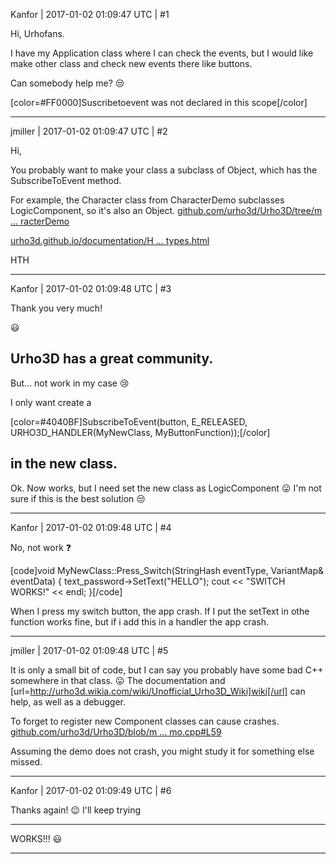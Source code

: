 Kanfor | 2017-01-02 01:09:47 UTC | #1

Hi, Urhofans.

I have my Application class where I can check the events, but I would like make other class
and check new events there like buttons.

Can somebody help me?  :unamused: 

[color=#FF0000]Suscribetoevent was not declared in this scope[/color]

-------------------------

jmiller | 2017-01-02 01:09:47 UTC | #2

Hi,

You probably want to make your class a subclass of Object, which has the SubscribeToEvent method.

For example, the Character class from CharacterDemo subclasses LogicComponent, so it's also an Object.
[github.com/urho3d/Urho3D/tree/m ... racterDemo](https://github.com/urho3d/Urho3D/tree/master/Source/Samples/18_CharacterDemo)

[urho3d.github.io/documentation/H ... types.html](http://urho3d.github.io/documentation/HEAD/_object_types.html)

HTH

-------------------------

Kanfor | 2017-01-02 01:09:48 UTC | #3

Thank you very much!

 :smiley: 

Urho3D has a great community.
-------------------------
But... not work in my case  :cry: 

I only want create a 

[color=#4040BF]SubscribeToEvent(button, E_RELEASED, URHO3D_HANDLER(MyNewClass, MyButtonFunction));[/color]

in the new class.
----------------------
Ok. Now works, but I need set the new class as LogicComponent  :stuck_out_tongue: I'm not sure if this is the best solution  :unamused:

-------------------------

Kanfor | 2017-01-02 01:09:48 UTC | #4

No, not work  :question: 

[code]void MyNewClass::Press_Switch(StringHash eventType, VariantMap& eventData)
{
    text_password->SetText("HELLO");
    cout << "SWITCH WORKS!" << endl;
}[/code]

When I press my switch button, the app crash. If I put the setText in othe function works fine, but if i add this
in a handler the app crash.

-------------------------

jmiller | 2017-01-02 01:09:48 UTC | #5

It is only a small bit of code, but I can say you probably have some bad C++ somewhere in that class. :stuck_out_tongue: 
The documentation and [url=http://urho3d.wikia.com/wiki/Unofficial_Urho3D_Wiki]wiki[/url] can help, as well as a debugger.

To forget to register new Component classes can cause crashes.
[github.com/urho3d/Urho3D/blob/m ... mo.cpp#L59](https://github.com/urho3d/Urho3D/blob/master/Source/Samples/18_CharacterDemo/CharacterDemo.cpp#L59)

Assuming the demo does not crash, you might study it for something else missed.

-------------------------

Kanfor | 2017-01-02 01:09:49 UTC | #6

Thanks again!  :wink: 
I'll keep trying

-----------------------

WORKS!!!  :smiley:

-------------------------

